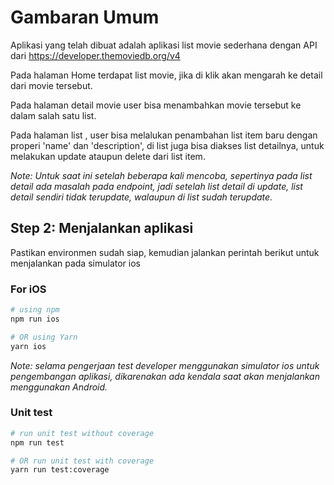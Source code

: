 # Gambaran Umum

Aplikasi yang telah dibuat adalah aplikasi list movie sederhana dengan API dari https://developer.themoviedb.org/v4

Pada halaman Home terdapat list movie, jika di klik akan mengarah ke detail dari movie tersebut.

Pada halaman detail movie user bisa menambahkan movie tersebut ke dalam salah satu list.

Pada halaman list , user bisa melalukan penambahan list item baru dengan properi 'name' dan 'description', di list juga bisa diakses list detailnya, untuk melakukan update ataupun delete dari list item.

_Note: Untuk saat ini setelah beberapa kali mencoba, sepertinya pada list detail ada masalah pada endpoint, jadi setelah list detail di update, list detail sendiri tidak terupdate, walaupun di list sudah terupdate._

## Step 2: Menjalankan aplikasi

Pastikan environmen sudah siap, kemudian jalankan perintah berikut untuk menjalankan pada simulator ios

### For iOS

```bash
# using npm
npm run ios

# OR using Yarn
yarn ios
```

_Note: selama pengerjaan test developer menggunakan simulator ios untuk pengembangan aplikasi, dikarenakan ada kendala saat akan menjalankan menggunakan Android._

### Unit test

```bash
# run unit test without coverage
npm run test

# OR run unit test with coverage
yarn run test:coverage
```
